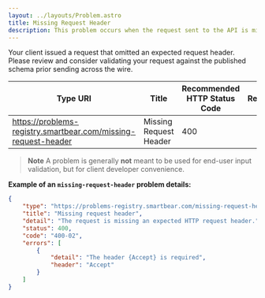 ```yaml
---
layout: ../layouts/Problem.astro
title: Missing Request Header
description: This problem occurs when the request sent to the API is missing an expected request header.
---
```


Your client issued a request that omitted an expected request header. Please review and consider validating your request against the published schema prior sending across the wire.

| Type URI | Title | Recommended HTTP Status Code | Reference |
|----------|-------|------------------------------|-----------|
|https://problems-registry.smartbear.com/missing-request-header|Missing Request Header|400||

> **Note** A problem is generally **not** meant to be used for end-user input validation, but for client developer convenience. 


**Example of an `missing-request-header` problem details:**
```json
{
    "type": "https://problems-registry.smartbear.com/missing-request-header",
    "title": "Missing request header",
    "detail": "The request is missing an expected HTTP request header.",
    "status": 400,
    "code": "400-02",
    "errors": [
        {
            "detail": "The header {Accept} is required",
            "header": "Accept"
        }
    ]    
}
```

